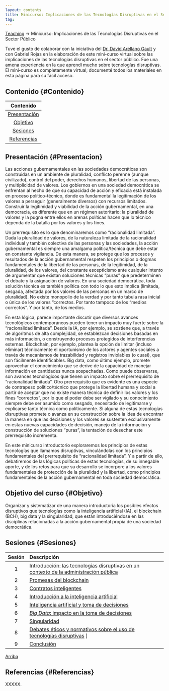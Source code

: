 ```yaml
---
layout: contents
title: Minicurso: Implicaciones de las Tecnologías Disruptivas en el Sector Público
tag:
---
```


[Teaching](../../../teaching) &rarr; Minicurso: Implicaciones de las Tecnologías Disruptivas en el Sector Público

Tuve el gusto de colaborar con la iniciativa del [Dr. David Arellano Gault]() y con Gabriel Rojas en la elaboración de este mini-curso virtual sobre las implicaciones de las tecnologias disruptivas en el sector público.  Fue una amena experiencia en la que aprendí mucho sobre tecnologías disruptivas. El mini-curso es completamente virtual; documenté todos los materiales en esta página para su fácil acceso.

## Contenido {#Contenido}

| Contenido |
| :---: |
| [Presentación](#Presentacion) |
| [Objetivo](#Objetivo) |
| [Sesiones](#Sesiones) |
| [Referencias](#Referencias) |

## Presentación {#Presentacion}

Las acciones gubernamentales en las sociedades democráticas son construidas en un ambiente de pluralidad, conflicto perenne (aunque civilizado), control del poder, derechos humanos, libertad de las personas, y multiplicidad de valores. Los gobiernos en una sociedad democrática se enfrentan al hecho de que su capacidad de acción y eficacia está instalada en proceso político-técnico, donde es fundamental la legitimación de los valores a perseguir (generalmente diversos) con recursos limitados. Construir la legitimidad y viabilidad de la acción gubernamental, en una democracia, es diferente que en un régimen autoritario: la pluralidad de valores y la pugna entre ellos en arenas políticas hacen que lo técnico dependa de la batalla por los valores y los fines.

Un prerrequisito es lo que denominaremos como “racionalidad limitada”. Dada la pluralidad de valores, de la naturaleza limitada de la racionalidad individual y también colectiva de las personas y las sociedades, la acción gubernamental es siempre una amalgama política/técnica que debe estar en constante vigilancia.  De esta manera, se protege que los procesos y resultados de la acción gubernamental respeten los principios o dogmas fundamentales de la libertad de las personas, de la legitimidad, de la pluralidad, de los valores, del constante escepticismo ante cualquier intento de argumentar que existan soluciones técnicas “puras” que predeterminen el debate y la asignación de valores. En una sociedad democrática, toda solución técnica es también política con todo lo que esto implica (limitada, sesgada, afectada por los valores de las personas en un marco de pluralidad). No existe monopolio de la verdad y por tanto tabula rasa inicial o única de los valores “correctos. Por tanto tampoco de los “medios correctos”. Y por tanto, de los medios.

En esta lógica, parece importante discutir que diversos avances tecnológicos contemporáneos pueden tener un impacto muy fuerte sobre la “racionalidad limitada”. Desde la IA, por ejemplo, se sostiene que, a través de algoritmos de alta complejidad, se establezcan decisiones basadas en más información, o construyendo procesos protegidos de interferencias externas. Blockchain, por ejemplo, plantea la opción de limitar (incluso eliminar) técnicamente el oportunismo de los actores y agentes sociales a través de mecanismos de trazabilidad y registros inviolables (o cuasi), que son fácilmente identificables. Big data, como último ejemplo, promete aprovechar el conocimiento que se derive de la capacidad de manejar información en cantidades nunca sospechadas. Como puede observarse, son avances tecnológicos que tienen un impacto sobre el prerrequisito de “racionalidad limitada”.
Otro prerrequisito que es evidente es una especie de contrapeso político/técnico que protege la libertad humana y social a partir de aceptar que no existe manera técnica de definir los valores y los fines “correctos”, por lo que el poder debe ser vigilado y su conocimiento siempre debe ser asumido como sesgado, necesitado de legitimarse y explicarse tanto técnica como políticamente. Si alguna de estas tecnologías disruptivas promete o avanza en su construcción sobre la idea de encontrar la manera en que las decisiones y los valores se sustenten exclusivamente en estas nuevas capacidades de decisión, manejo de la información y construcción de soluciones “puras”, la tentación de desechar este prerrequisito incrementa.

En este minicurso introductorio exploraremos los principios de estas tecnologías que llamamos disruptivas, vinculándolas con los principios fundamentales del prerrequisito de “racionalidad limitada”. Y a partir de ello, debatiremos de las lógicas políticas de estas tecnologías, de su innegable aporte, y de los retos para que su desarrollo se incorpore a los valores fundamentales de protección de la pluralidad y la libertad, como principios fundamentales de la acción gubernamental en toda sociedad democrática.


## Objetivo del curso {#Objetivo}

Organizar y sistematizar de una manera introductoria los posibles efectos disruptivos que tecnologías como la inteligencia artificial (IA), el blockchain (BCH), big data y la singularidad, que están introduciéndose en las disciplinas relacionadas a la acción gubernamental propia de una sociedad democrática.

## Sesiones {#Sesiones}

| Sesión       | Descripción  |
|:-------------:   | :-------------- |
| 1 | [Introducción: las tecnologías disruptivas en un contexto de la administración pública](/sesion1.md)  |
| 2 | [Promesas del blockchain](/sesion2.md) |
| 3 | [Contratos inteligentes](/sesion3.md) |
| 4 | [Introducción a la inteligencia artificial](/sesion4.md) |
| 5 | [Inteligencia artificial y toma de decisiones](/sesion5.md) |
| 6 | [*Big Data*: impacto en la toma de decisiones](/sesion6.md) |
| 7 | [Singularidad](/sesion7.md) |
| 8 | [Debates éticos y normativos sobre el uso de tecnologías disruptivas](/sesion8.md) ]
| 9 | [Conclusión](/sesion9.md) |

[Arriba](#Contenido)

## Referencias {#Referencias}

XXXXX.
